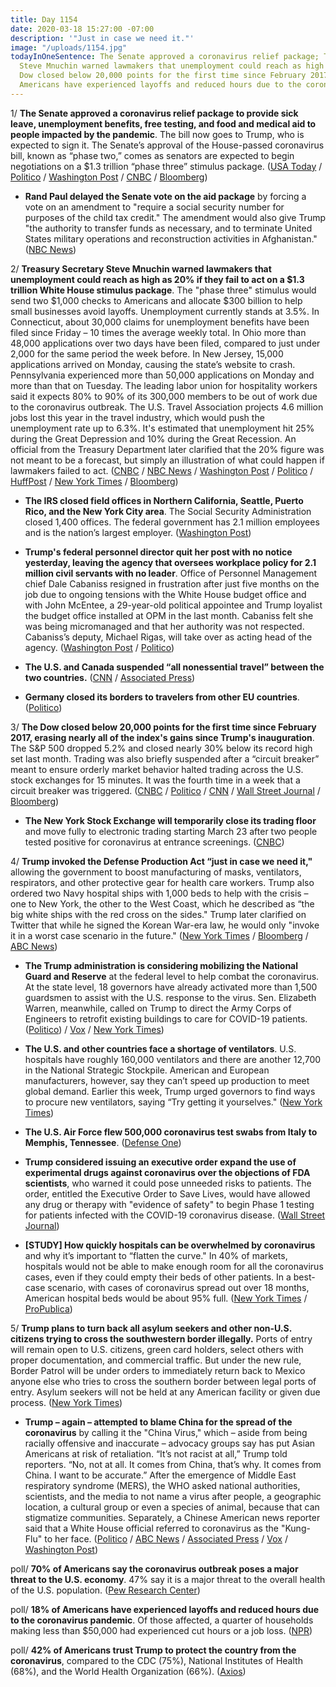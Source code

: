 ```yaml
---
title: Day 1154
date: 2020-03-18 15:27:00 -07:00
description: '"Just in case we need it."'
image: "/uploads/1154.jpg"
todayInOneSentence: The Senate approved a coronavirus relief package; Treasury Secretary
  Steve Mnuchin warned lawmakers that unemployment could reach as high as 20%; the
  Dow closed below 20,000 points for the first time since February 2017; and 18% of
  Americans have experienced layoffs and reduced hours due to the coronavirus pandemic.
---
```


1/ **The Senate approved a coronavirus relief package to provide sick leave, unemployment benefits, free testing, and food and medical aid to people impacted by the pandemic**. The bill now goes to Trump, who is expected to sign it. The Senate’s approval of the House-passed coronavirus bill, known as “phase two,” comes as senators are expected to begin negotiations on a $1.3 trillion “phase three” stimulus package. ([USA Today](https://www.usatoday.com/story/news/politics/2020/03/18/coronavirus-senate-vote-expected-house-sick-leave-testing-bill/5076063002/) / [Politico](https://www.politico.com/news/2020/03/18/congress-emergency-coronavirus-stimulus-package-135444) / [Washington Post](https://www.washingtonpost.com/business/2020/03/18/trump-coronavirus-economic-plan/) / [CNBC](https://www.cnbc.com/2020/03/18/coronavirus-updates-senate-passes-paid-leave-relief-bill.html) / [Bloomberg](https://www.bloomberg.com/news/articles/2020-03-18/senate-passes-virus-relief-bill-plans-for-even-bigger-stimulus?srnd=premium&sref=MIBMEEoj))

* **Rand Paul delayed the Senate vote on the aid package** by forcing a vote on an amendment to "require a social security number for purposes of the child tax credit." The amendment would also give Trump "the authority to transfer funds as necessary, and to terminate United States military operations and reconstruction activities in Afghanistan." ([NBC News](https://www.nbcnews.com/politics/congress/senate-coronavirus-bill-vote-delayed-after-rand-paul-pushes-doomed-n1162356))

2/ **Treasury Secretary Steve Mnuchin warned lawmakers that unemployment could reach as high as 20% if they fail to act on a $1.3 trillion White House stimulus package**. The "phase three" stimulus would send two $1,000 checks to Americans and allocate $300 billion to help small businesses avoid layoffs. Unemployment currently stands at 3.5%. In Connecticut, about 30,000 claims for unemployment benefits have been filed since Friday – 10 times the average weekly total. In Ohio more than 48,000 applications over two days have been filed, compared to just under 2,000 for the same period the week before. In New Jersey, 15,000 applications arrived on Monday, causing the state’s website to crash. Pennsylvania experienced more than 50,000 applications on Monday and more than that on Tuesday. The leading labor union for hospitality workers said it expects 80% to 90% of its 300,000 members to be out of work due to the coronavirus outbreak. The U.S. Travel Association projects 4.6 million jobs lost this year in the travel industry, which would push the unemployment rate up to 6.3%. It's estimated that unemployment hit 25% during the Great Depression and 10% during the Great Recession. An official from the Treasury Department later clarified that the 20% figure was not meant to be a forecast, but simply an illustration of what could happen if lawmakers failed to act. ([CNBC](https://www.cnbc.com/2020/03/18/mnuchin-warns-senators-of-20percent-us-unemployment-without-coronavirus-rescue-source-says.html) / [NBC News](https://www.nbcnews.com/politics/congress/coronavirus-trump-administration-warns-20-percent-unemployment-rate-n1162601) / [Washington Post](https://www.washingtonpost.com/business/2020/03/18/unemployment-insurance-coronavirus/) / [Politico](https://www.politico.com/news/2020/03/17/coronavirus-layoffs-america-unemployment-134819) / [HuffPost](https://www.huffpost.com/entry/hospitality-workers-union-90-percent-may-lose-jobs_n_5e724b1bc5b63c3b6488efb2) / [New York Times](https://www.nytimes.com/2020/03/17/business/economy/coronavirus-layoffs.html) / [Bloomberg](https://www.bloomberg.com/news/articles/2020-03-18/u-s-jobless-claims-poised-for-historic-surge-amid-virus-layoffs?sref=MIBMEEoj))

* **The IRS closed field offices in Northern California, Seattle, Puerto Rico, and the New York City area**. The Social Security Administration closed 1,400 offices. The federal government has 2.1 million employees and is the nation’s largest employer. ([Washington Post](https://www.washingtonpost.com/politics/irs-and-social-security-close-field-offices-across-the-country-as-federal-services-start-contracting-to-contain-the-coronovirus/2020/03/17/b612958e-6864-11ea-9923-57073adce27c_story.html))

* **Trump's federal personnel director quit her post with no notice yesterday, leaving the agency that oversees workplace policy for 2.1 million civil servants with no leader**. Office of Personnel Management chief Dale Cabaniss resigned in frustration after just five months on the job due to ongoing tensions with the White House budget office and with John McEntee, a 29-year-old political appointee and Trump loyalist the budget office installed at OPM in the last month. Cabaniss felt she was being micromanaged and that her authority was not respected. Cabaniss’s deputy, Michael Rigas, will take over as acting head of the agency. ([Washington Post](https://www.washingtonpost.com/politics/federal-personnel-chief-quits-abruptly-in-the-midst-of-coronarivus-planning-for-the-workforce-of-21-million/2020/03/17/9f9dce98-689d-11ea-b313-df458622c2cc_story.html) / [Politico](https://www.politico.com/news/2020/03/17/dale-cabaniss-high-school-white-house-134541))

* **The U.S. and Canada suspended “all nonessential travel” between the two countries.** ([CNN](https://www.cnn.com/2020/03/17/politics/us-canada-suspend-travel/index.html) / [Associated Press](https://apnews.com/47f7d6b0de23ad98a6742aa725b30435))

* **Germany closed its borders to travelers from other EU countries**. ([Politico](https://www.politico.eu/article/germany-closing-borders-to-eu-travelers-minister-says/))

3/ **The Dow closed below 20,000 points for the first time since February 2017, erasing nearly all of the index's gains since Trump's inauguration**. The S&P 500 dropped 5.2% and closed nearly 30% below its record high set last month. Trading was also briefly suspended after a “circuit breaker” meant to ensure orderly market behavior halted trading across the U.S. stock exchanges for 15 minutes. It was the fourth time in a week that a circuit breaker was triggered. ([CNBC](https://www.cnbc.com/2020/03/17/stock-futures-fall-slightly-after-market-rebounds-on-hopes-for-1-trillion-stimulus.html) / [Politico](https://www.politico.com/news/2020/03/18/donald-trump-stock-market-dip-135807) / [CNN](https://www.cnn.com/2020/03/18/investing/stocks-erase-trump-gains/index.html) / [Wall Street Journal](https://www.wsj.com/articles/markets-enter-new-phasewhere-cash-is-all-that-matters-11584546863) / [Bloomberg](https://www.bloomberg.com/news/articles/2020-03-17/asia-to-extend-stock-rally-after-u-s-shares-gain-markets-wrap?srnd=premium&sref=MIBMEEoj))

* **The New York Stock Exchange will temporarily close its trading floor** and move fully to electronic trading starting March 23 after two people tested positive for coronavirus at entrance screenings. ([CNBC](https://www.cnbc.com/2020/03/18/nyse-to-temporarily-close-trading-floor-move-to-electronic-trading-because-of-coronavirus.html))

4/ **Trump invoked the Defense Production Act “just in case we need it,"** allowing the government to boost manufacturing of masks, ventilators, respirators, and other protective gear for health care workers. Trump also ordered two Navy hospital ships with 1,000 beds to help with the crisis – one to New York, the other to the West Coast, which he described as “the big white ships with the red cross on the sides." Trump later clarified on Twitter that while he signed the Korean War-era law, he would only "invoke it in a worst case scenario in the future." ([New York Times](https://www.nytimes.com/2020/03/18/world/coronavirus-news.html) / [Bloomberg](https://www.bloomberg.com/news/articles/2020-03-17/australia-curbs-travel-u-s-cases-in-50-states-virus-update) / [ABC News](https://abcnews.go.com/amp/Politics/trump-signed-defense-production-act-case/story?id=69670828))

* **The Trump administration is considering mobilizing the National Guard and Reserve** at the federal level to help combat the coronavirus. At the state level, 18 governors have already activated more than 1,500 guardsmen to assist with the U.S. response to the virus. Sen. Elizabeth Warren, meanwhile, called on Trump to direct the Army Corps of Engineers to retrofit existing buildings to care for COVID-19 patients. ([Politico](https://www.politico.com/news/2020/03/17/trump-national-guard-coronavirus-134434)) / [Vox](https://www.vox.com/2020/3/18/21184912/coronavirus-elizabeth-warren-trump-army-corps-engineers) / [New York Times](https://www.nytimes.com/2020/03/17/us/politics/coronavirus-government-army-corps.html))

* **The U.S. and other countries face a shortage of ventilators**. U.S. hospitals have roughly 160,000 ventilators and there are another 12,700 in the National Strategic Stockpile. American and European manufacturers, however, say they can’t speed up production to meet global demand. Earlier this week, Trump urged governors to find ways to procure new ventilators, saying “Try getting it yourselves." ([New York Times](https://www.nytimes.com/2020/03/18/business/coronavirus-ventilator-shortage.html))

* **The U.S. Air Force flew 500,000 coronavirus test swabs from Italy to Memphis, Tennessee**. ([Defense One](https://www.defenseone.com/threats/2020/03/us-air-force-flew-half-million-coronavirus-test-kits-italy-tennessee/163879/))

* **Trump considered issuing an executive order expand the use of experimental drugs against coronavirus over the objections of FDA scientists**, who warned it could pose unneeded risks to patients. The order, entitled the Executive Order to Save Lives, would have allowed any drug or therapy with "evidence of safety" to begin Phase 1 testing for patients infected with the COVID-19 coronavirus disease. ([Wall Street Journal](https://www.wsj.com/articles/trump-sought-to-expand-virus-drug-tests-over-fda-objections-11584545251))

* **\[STUDY\] How quickly hospitals can be overwhelmed by coronavirus** and why it’s important to “flatten the curve." In 40% of markets, hospitals would not be able to make enough room for all the coronavirus cases, even if they could empty their beds of other patients. In a best-case scenario, with cases of coronavirus spread out over 18 months, American hospital beds would be about 95% full. ([New York Times](https://www.nytimes.com/interactive/2020/03/17/upshot/hospital-bed-shortages-coronavirus.html) / [ProPublica](https://projects.propublica.org/graphics/covid-hospitals))

5/ **Trump plans to turn back all asylum seekers and other non-U.S. citizens trying to cross the southwestern border illegally.** Ports of entry will remain open to U.S. citizens, green card holders, select others with proper documentation, and commercial traffic. But under the new rule, Border Patrol will be under orders to immediately return back to Mexico anyone else who tries to cross the southern border between legal ports of entry. Asylum seekers will not be held at any American facility or given due process. ([New York Times](https://www.nytimes.com/2020/03/17/us/politics/trump-coronavirus-mexican-border.html))

* **Trump – again – attempted to blame China for the spread of the coronavirus** by calling it the "China Virus," which – aside from being racially offensive and inaccurate – advocacy groups say has put Asian Americans at risk of retaliation. “It’s not racist at all,” Trump told reporters. “No, not at all. It comes from China, that’s why. It comes from China. I want to be accurate.” After the emergence of Middle East respiratory syndrome (MERS), the WHO asked national authorities, scientists, and the media to not name a virus after people, a geographic location, a cultural group or even a species of animal, because that can stigmatize communities. Separately, a Chinese American news reporter said that a White House official referred to coronavirus as the "Kung-Flu" to her face. ([Politico](https://www.politico.com/news/2020/03/18/trump-pandemic-drumbeat-coronavirus-135392) / [ABC News](https://abcnews.go.com/Politics/seeking-place-blame-trump-term-covid-19-advocacy/story?id=69662692) / [Associated Press](https://apnews.com/a7c233f0b3bcdb72c06cca6271ba6713) / [Vox](https://www.vox.com/2020/3/18/21185478/coronavirus-usa-trump-chinese-virus) / [Washington Post](https://www.washingtonpost.com/world/2020/03/18/coronavirus-latest-news/))

poll/ **70% of Americans say the coronavirus outbreak poses a major threat to the U.S. economy**. 47% say it is a major threat to the overall health of the U.S. population. ([Pew Research Center](https://www.people-press.org/2020/03/18/u-s-public-sees-multiple-threats-from-the-coronavirus-and-concerns-are-growing/))

poll/ **18% of Americans have experienced layoffs and reduced hours due to the coronavirus pandemic**. Of those affected, a quarter of households making less than $50,000 had experienced cut hours or a job loss. ([NPR](https://www.npr.org/2020/03/17/817158521/poll-nearly-1-in-5-households-have-lost-work-because-of-pandemic))

poll/ **42% of Americans trust Trump to protect the country from the coronavirus**, compared to the CDC (75%), National Institutes of Health (68%), and the World Health Organization (66%). ([Axios](https://www.axios.com/coronavirus-axios-surveymonkey-poll-6cec0f29-bff2-4d1e-bcc8-811e7981f0fe.html))